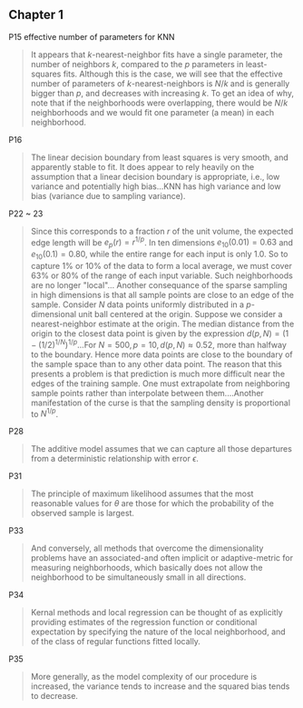 ## Chapter 1
P15 effective number of parameters for KNN
> It appears that $k$-nearest-neighbor fits have a single parameter, the number of neighbors $k$, compared to the $p$ parameters in least-squares fits. Although this is the case, we will see that the effective number of parameters of $k$-nearest-neighbors is $N/k$ and is generally bigger than $p$, and decreases with increasing $k$. To get an idea of why, note that if the neighborhoods were overlapping, there would be $N/k$ neighborhoods and we would fit one parameter (a mean) in each neighborhood.

P16 
> The linear decision boundary from least squares is very smooth, and apparently stable to fit. It does appear to rely heavily on the assumption that a linear decision boundary is appropriate, i.e., low variance and potentially high bias...KNN has high variance and low bias (variance due to sampling variance).

P22 ~ 23 
> Since this corresponds to a fraction $r$ of the unit volume, the expected edge length will be $e_p(r)=r^{1/p}$. In ten dimensions $e_{10}(0.01)=0.63$ and $e_{10}(0.1)=0.80$, while the entire range for each input is only $1.0$. So to capture $1\%$ or $10\%$ of the data to form a local average, we must cover $63\%$ or $80\%$ of the range of each input variable. Such neighborhoods are no longer "local"... Another consequance of the sparse sampling in high dimensions is that all sample points are close to an edge of the sample. Consider $N$ data points uniformly distributed in a $p$-dimensional unit ball centered at the origin. Suppose we consider a nearest-neighbor estimate at the origin. The median distance from the origin to the closest data point is given by the expression $d(p, N)=(1 - (1/2)^{1/N})^{1/p}$...For $N=500,p=10,d(p,N)\approx 0.52$, more than halfway to the boundary. Hence more data points are close to the boundary of the sample space than to any other data point. The reason that this presents a problem is that prediction is much more difficult near the edges of the training sample. One must extrapolate from neighboring sample points rather than interpolate between them....Another manifestation of the curse is that the sampling density is proportional to $N^{1/p}$.

P28
> The additive model assumes that we can capture all those departures from a deterministic relationship with error $\epsilon$.

P31
> The principle of maximum likelihood assumes that the most reasonable values for $\theta$ are those for which the probability of the observed sample is largest.

P33
> And conversely, all methods that overcome the dimensionality problems have an associated-and often implicit or adaptive-metric for measuring neighborhoods, which basically does not allow the neighborhood to be simultaneously small in all directions.

P34 
> Kernal methods and local regression can be thought of as explicitly providing estimates of the regression function or conditional expectation by specifying the nature of the local neighborhood, and of the class of regular functions fitted locally.

P35
> More generally, as the model complexity of our procedure is increased, the variance tends to increase and the squared bias tends to decrease.